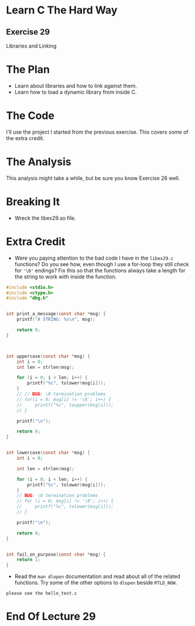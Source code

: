 Learn C The Hard Way
=======

Exercise 29
----

Libraries and Linking



The Plan
====

* Learn about libraries and how to link against them.
* Learn how to load a dynamic library from inside C.



The Code
====

I'll use the project I started from the previous exercise.
This covers some of the extra credit.



The Analysis
====

This analysis might take a while, but be sure you know Exercise 28 well.



Breaking It
====

* Wreck the libex29.so file.



Extra Credit
====

* Were you paying attention to the bad code I have in the ``libex29.c`` functions?
  Do you see how, even though I use a for-loop they still check for ``'\0'``
  endings?  Fix this so that the functions always take a length for the
  string to work with inside the function.

```C
#include <stdio.h>
#include <ctype.h>
#include "dbg.h"


int print_a_message(const char *msg) {
    printf("A STRING: %s\n", msg);

    return 0;
}



int uppercase(const char *msg) {
    int i = 0;    
    int len = strlen(msg);

    for (i = 0; i < len; i++) {
        printf("%c", tolower(msg[i]));
    }
    // // BUG: \0 termination problems
    // for(i = 0; msg[i] != '\0'; i++) {
    //     printf("%c", toupper(msg[i]));
    // }

    printf("\n");

    return 0;
}


int lowercase(const char *msg) {
    int i = 0;

    int len = strlen(msg);

    for (i = 0; i < len; i++) {
        printf("%c", tolower(msg[i]));
    }
    // BUG: \0 termination problems
    // for (i = 0; msg[i] != '\0'; i++) {
    //     printf("%c", tolower(msg[i]));
    // }

    printf("\n");

    return 0;
}


int fail_on_purpose(const char *msg) {
    return 1;
}

```

* Read the ``man dlopen`` documentation and read about all of the
  related functions.  Try some of the other options to ``dlopen``
  beside ``RTLD_NOW``.

```text
please see the hello_test.c
```



End Of Lecture 29
=====

